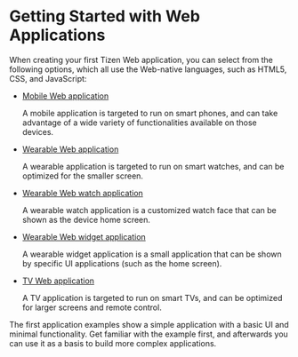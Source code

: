 
# Getting Started with Web Applications

When creating your first Tizen Web application, you can select from the
following options, which all use the Web-native languages, such as
HTML5, CSS, and JavaScript:

-   [Mobile Web application](mobile/first-app.md)

    A mobile application is targeted to run on smart phones, and can
    take advantage of a wide variety of functionalities available on
    those devices.

-   [Wearable Web application](wearable/first-app.md)

    A wearable application is targeted to run on smart watches, and can
    be optimized for the smaller screen.

-   [Wearable Web watch
    application](wearable-watch/first-app-watch.md)

    A wearable watch application is a customized watch face that can be
    shown as the device home screen.

-   [Wearable Web widget
    application](wearable-widget/first-app-widget.md)

    A wearable widget application is a small application that can be
    shown by specific UI applications (such as the home screen).

-   [TV Web application](tv/first-app.md)

    A TV application is targeted to run on smart TVs, and can be optimized for larger screens and remote control.

The first application examples show a simple application with a basic UI
and minimal functionality. Get familiar with the example first, and
afterwards you can use it as a basis to build more complex applications.
